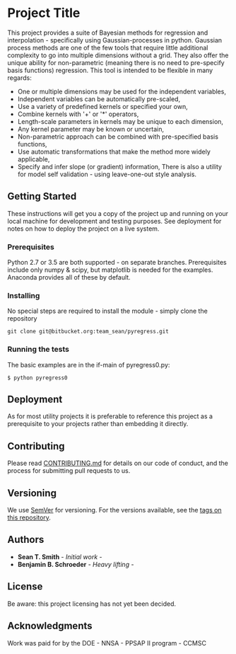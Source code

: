 # Project Title

This project provides a suite of Bayesian methods for regression and
interpolation - specifically using Gaussian-processes in python. Gaussian
process methods are one of the few tools that require little additional
complexity to go into multiple dimensions without a grid. They also offer
the unique ability for non-parametric (meaning there is no need to pre-specify
basis functions) regression. This tool is intended to be flexible in many
regards:
- One or multiple dimensions may be used for the independent variables,
- Independent variables can be automatically pre-scaled,
- Use a variety of predefined kernels or specified your own,
- Combine kernels with '+' or '*' operators,
- Length-scale parameters in kernels may be unique to each dimension,
- Any kernel parameter may be known or uncertain,
- Non-parametric approach can be combined with pre-specified basis functions,
- Use automatic transformations that make the method more widely applicable,
- Specify and infer slope (or gradient) information,
There is also a utility for model self validation - using leave-one-out style
analysis.

## Getting Started

These instructions will get you a copy of the project up and running on your
local machine for development and testing purposes. See deployment for notes
on how to deploy the project on a live system.

### Prerequisites

Python 2.7 or 3.5 are both supported - on separate branches. Prerequisites
include only numpy & scipy, but matplotlib is needed for the examples.
Anaconda provides all of these by default.

### Installing

No special steps are required to install the module - simply clone the repository
```buildoutcfg
git clone git@bitbucket.org:team_sean/pyregress.git
```

### Running the tests

The basic examples are in the if-main of pyregress0.py:
```buildoutcfg
$ python pyregress0
```

## Deployment

As for most utility projects it is preferable to reference this project as a
prerequisite to your projects rather than embedding it directly.

## Contributing

Please read [CONTRIBUTING.md](https://gist.github.com/PurpleBooth/b24679402957c63ec426) for details on our code of conduct, and the process for submitting pull requests to us.

## Versioning

We use [SemVer](http://semver.org/) for versioning. For the versions available, see the [tags on this repository](https://github.com/your/project/tags).

## Authors

* **Sean T. Smith** - *Initial work* - 
* **Benjamin B. Schroeder** - *Heavy lifting* -

## License

Be aware: this project licensing has not yet been decided.

## Acknowledgments

Work was paid for by the DOE - NNSA - PPSAP II program - CCMSC